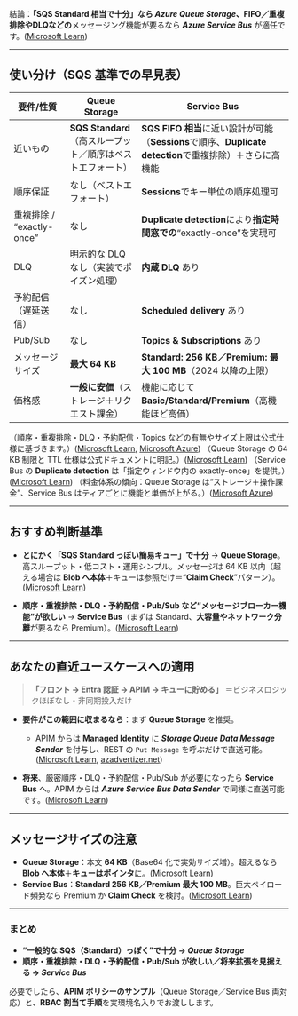 結論：**「SQS Standard 相当で十分」なら *Azure Queue Storage*、FIFO／重複排除やDLQなどの**メッセージング機能が要るなら ***Azure Service Bus*** が適任です。([Microsoft Learn][1])

---

## 使い分け（SQS 基準での早見表）

| 要件/性質                 | Queue Storage                         | Service Bus                                                                  |
| --------------------- | ------------------------------------- | ---------------------------------------------------------------------------- |
| 近いもの                  | **SQS Standard**（高スループット／順序はベストエフォート） | **SQS FIFO 相当**に近い設計が可能（**Sessions**で順序、**Duplicate detection**で重複排除）＋さらに高機能 |
| 順序保証                  | なし（ベストエフォート）                          | **Sessions**でキー単位の順序処理可                                                      |
| 重複排除 / “exactly-once” | なし                                    | **Duplicate detection**により**指定時間窓での**“exactly-once”を実現可                      |
| DLQ                   | 明示的な DLQ なし（実装でポイズン処理）                | **内蔵 DLQ** あり                                                                |
| 予約配信（遅延送信）            | なし                                    | **Scheduled delivery** あり                                                    |
| Pub/Sub               | なし                                    | **Topics & Subscriptions** あり                                                |
| メッセージサイズ              | **最大 64 KB**                          | **Standard: 256 KB／Premium: 最大 100 MB**（2024 以降の上限）                          |
| 価格感                   | **一般に安価**（ストレージ＋リクエスト課金）              | 機能に応じて **Basic/Standard/Premium**（高機能ほど高価）                                   |

（順序・重複排除・DLQ・予約配信・Topics などの有無やサイズ上限は公式仕様に基づきます。）([Microsoft Learn][1], [Microsoft Azure][2])
（Queue Storage の 64 KB 制限と TTL 仕様は公式ドキュメントに明記。）([Microsoft Learn][3])
（Service Bus の **Duplicate detection** は「指定ウィンドウ内の exactly-once」を提供。）([Microsoft Learn][4])
（料金体系の傾向：Queue Storage は“ストレージ＋操作課金”、Service Bus はティアごとに機能と単価が上がる。）([Microsoft Azure][5])

---

## おすすめ判断基準

* **とにかく「SQS Standard っぽい簡易キュー」で十分**
  → **Queue Storage**。高スループット・低コスト・運用シンプル。メッセージは 64 KB 以内（超える場合は **Blob へ本体**＋キューは参照だけ＝“**Claim Check**”パターン）。([Microsoft Learn][1])

* **順序・重複排除・DLQ・予約配信・Pub/Sub など“メッセージブローカー機能”が欲しい**
  → **Service Bus**（まずは Standard、**大容量やネットワーク分離**が要るなら Premium）。([Microsoft Learn][6])

---

## あなたの直近ユースケースへの適用

> **「フロント → Entra 認証 → APIM → キューに貯める」**
> ＝ビジネスロジックほぼなし・非同期投入だけ

* **要件がこの範囲に収まるなら**：まず **Queue Storage** を推奨。

  * APIM からは **Managed Identity** に ***Storage Queue Data Message Sender*** を付与し、REST の `Put Message` を呼ぶだけで直送可能。([Microsoft Learn][7], [azadvertizer.net][8])
* **将来**、厳密順序・DLQ・予約配信・Pub/Sub が必要になったら **Service Bus** へ。APIM からは ***Azure Service Bus Data Sender*** で同様に直送可能です。([Microsoft Learn][9])

---

## メッセージサイズの注意

* **Queue Storage**：本文 **64 KB**（Base64 化で実効サイズ増）。超えるなら **Blob へ本体**＋**キューはポインタ**に。([Microsoft Learn][3])
* **Service Bus**：**Standard 256 KB／Premium 最大 100 MB**。巨大ペイロード頻発なら Premium か **Claim Check** を検討。([Microsoft Learn][10])

---

### まとめ

* **“一般的な SQS（Standard）っぽく”で十分 → *Queue Storage***
* **順序・重複排除・DLQ・予約配信・Pub/Sub が欲しい／将来拡張を見据える → *Service Bus***

必要でしたら、**APIM ポリシーのサンプル**（Queue Storage／Service Bus 両対応）と、**RBAC 割当て手順**を実環境名入りでお渡しします。

[1]: https://learn.microsoft.com/en-us/azure/service-bus-messaging/service-bus-azure-and-service-bus-queues-compared-contrasted?utm_source=chatgpt.com "Compare Azure Storage queues and Service Bus queues"
[2]: https://azure.microsoft.com/en-us/pricing/details/service-bus/?utm_source=chatgpt.com "Service Bus pricing"
[3]: https://learn.microsoft.com/en-us/azure/storage/queues/storage-queues-introduction?utm_source=chatgpt.com "Introduction to Azure Queue Storage"
[4]: https://learn.microsoft.com/en-us/azure/service-bus-messaging/enable-duplicate-detection?utm_source=chatgpt.com "Enable duplicate message detection - Azure Service Bus"
[5]: https://azure.microsoft.com/en-us/pricing/details/storage/queues/?utm_source=chatgpt.com "Queue Storage pricing"
[6]: https://learn.microsoft.com/en-us/azure/service-bus-messaging/advanced-features-overview?utm_source=chatgpt.com "Azure Service Bus messaging - advanced features"
[7]: https://learn.microsoft.com/en-us/azure/storage/queues/assign-azure-role-data-access?utm_source=chatgpt.com "Assign an Azure role for access to queue data"
[8]: https://www.azadvertizer.net/azrolesadvertizer/c6a89b2d-59bc-44d0-9896-0f6e12d7b80a.html?utm_source=chatgpt.com "Storage Queue Data Message Sender - c6a89b2d-59bc- ..."
[9]: https://learn.microsoft.com/en-us/azure/service-bus-messaging/service-bus-authentication-and-authorization?utm_source=chatgpt.com "Azure Service Bus authentication and authorization"
[10]: https://learn.microsoft.com/en-us/azure/service-bus-messaging/service-bus-quotas?utm_source=chatgpt.com "Azure Service Bus - Messaging quotas"
